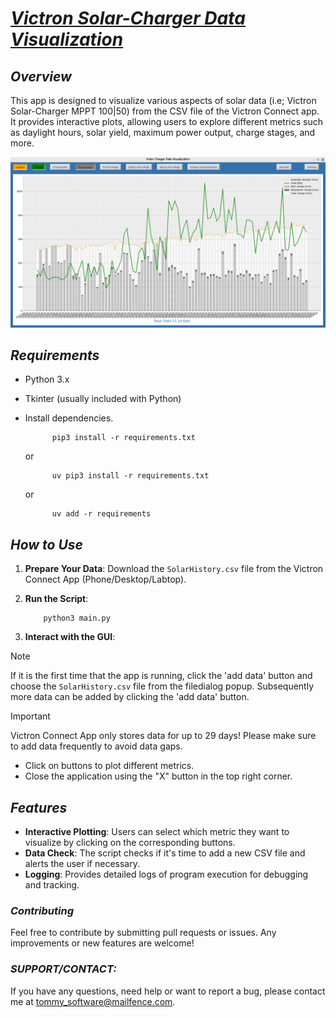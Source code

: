 # <ins>***Victron Solar-Charger Data Visualization***</ins>

## ***Overview***
This app is designed to visualize various aspects of solar data (i.e; Victron Solar-Charger MPPT 100|50)
from the CSV file of the Victron Connect app.
It provides interactive plots, allowing users to explore different metrics such as daylight hours,
solar yield, maximum power output, charge stages, and more.


![startup screen](/ScreenShots/app_gui.png)


## ***Requirements***
- Python 3.x
- Tkinter (usually included with Python)
- Install dependencies.


            pip3 install -r requirements.txt


    or


            uv pip3 install -r requirements.txt


    or


            uv add -r requirements



## ***How to Use***
1. **Prepare Your Data**:
   Download the `SolarHistory.csv` file from the Victron Connect App (Phone/Desktop/Labtop).

2. **Run the Script**:

   
           python3 main.py
  

3. **Interact with the GUI**:

> [!NOTE]
> If it is the first time that the app is running, click the 'add data' button and choose
  the `SolarHistory.csv` file from the filedialog popup.
> Subsequently more data can be added by clicking the 'add data' button.

> [!IMPORTANT]
> Victron Connect App only stores data for up to 29 days!
  Please make sure to add data frequently to avoid data gaps.

   - Click on buttons to plot different metrics.
   - Close the application using the "X" button in the top right corner.


## ***Features***    
- **Interactive Plotting**: Users can select which metric they want to visualize by clicking on the corresponding buttons.
- **Data Check**: The script checks if it's time to add a new CSV file and alerts the user if necessary.
- **Logging**: Provides detailed logs of program execution for debugging and tracking.


### ***Contributing***
Feel free to contribute by submitting pull requests or issues. Any improvements or new features are welcome!


### ***SUPPORT/CONTACT:***
  If you have any questions, need help or want to report a bug, please contact me at tommy_software@mailfence.com.
